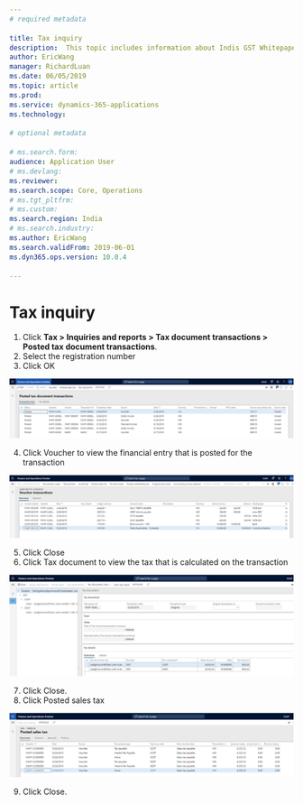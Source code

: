 ```yaml
---
# required metadata

title: Tax inquiry
description:  This topic includes information about Indis GST Whitepaper in Microsoft Dynamics 365 for Finance and Operations.
author: EricWang
manager: RichardLuan
ms.date: 06/05/2019
ms.topic: article
ms.prod: 
ms.service: dynamics-365-applications
ms.technology: 

# optional metadata

# ms.search.form: 
audience: Application User
# ms.devlang: 
ms.reviewer: 
ms.search.scope: Core, Operations
# ms.tgt_pltfrm: 
# ms.custom: 
ms.search.region: India
# ms.search.industry: 
ms.author: EricWang
ms.search.validFrom: 2019-06-01
ms.dyn365.ops.version: 10.0.4

---
```


# Tax inquiry

1. Click **Tax > Inquiries and reports > Tax document transactions > Posted tax document transactions**.
2. Select the registration number
3. Click OK

![](media/Capture2019052111.PNG)

4. Click Voucher to view the financial entry that is posted for the transaction

![](media/Capture2019052112.PNG)

5. Click Close
6. Click Tax document to view the tax that is calculated on the transaction

![](media/Capture2019052113.PNG)

7. Click Close.
8. Click Posted sales tax

![](media/Capture2019052114.PNG)

9. Click Close.
